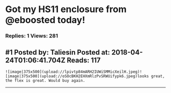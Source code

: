 # Got my HS11 enclosure from @eboosted today!

### Replies: 1 Views: 281

## \#1 Posted by: Taliesin Posted at: 2018-04-24T01:06:41.704Z Reads: 117

```
![image|375x500](upload://lpivtp84mARH2IUWiSMMicXeilH.jpeg)![image|375x500](upload://oSOcBKH2EHXmRlzPvSRWUifypk6.jpeg)looks great, the flex is great. Would buy again.
```

---
